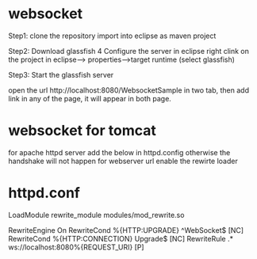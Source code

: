 # websocket
Step1:
clone the repository
import into eclipse as maven project

Step2:
Download glassfish 4
Configure the server in eclipse
right clink on the project in eclipse--> properties-->target runtime (select glassfish)

Step3: Start the glassfish server 

open the url http://localhost:8080/WebsocketSample in two tab, then add link in any of the page, it will appear in both page.

# websocket for tomcat 

for apache httpd server add the below in httpd.config otherwise the handshake will not happen for webserver url
enable the rewirte loader
# httpd.conf
LoadModule rewrite_module modules/mod_rewrite.so


RewriteEngine On
RewriteCond %{HTTP:UPGRADE} ^WebSocket$ [NC]
RewriteCond %{HTTP:CONNECTION} Upgrade$ [NC]
RewriteRule .* ws://localhost:8080%{REQUEST_URI} [P]   
